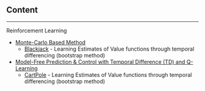 ## Content
---

Reinforcement Learning

* <ins>Monte-Carlo Based Method</ins>
    * [Blackjack](MC/blackjack) - Learning Estimates of Value functions through temporal differencing (bootstrap method)
* <ins>Model-Free Prediction & Control with Temporal Difference (TD) and Q-Learning</ins>
    * [CartPole](TD/cart_pole) - Learning Estimates of Value functions through temporal differencing (bootstrap method)